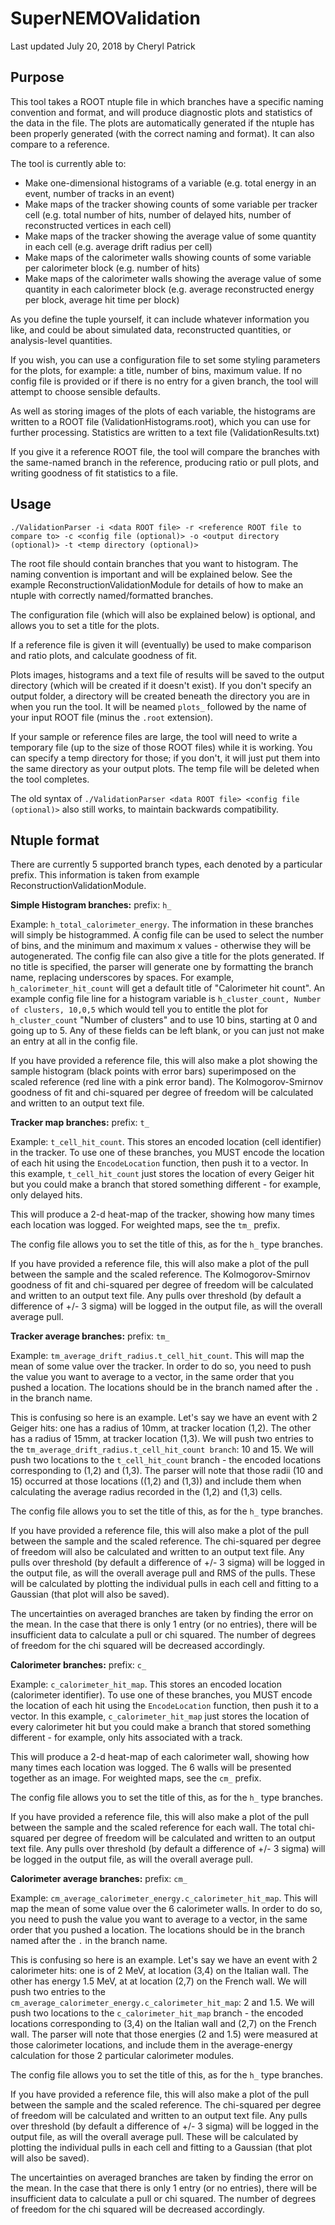 # SuperNEMOValidation

Last updated July 20, 2018 by Cheryl Patrick

## Purpose
This tool takes a ROOT ntuple file in which branches have a specific naming convention and format, and will produce diagnostic plots and statistics of the data in the file. The plots are automatically generated if the ntuple has been properly generated (with the correct naming and format). It can also compare to a reference.

The tool is currently able to:
- Make one-dimensional histograms of a variable (e.g. total energy in an event, number of tracks in an event)
- Make maps of the tracker showing counts of some variable per tracker cell (e.g. total number of hits, number of delayed hits, number of reconstructed vertices in each cell)
- Make maps of the tracker showing the average value of some quantity in each cell (e.g. average drift radius per cell)
- Make maps of the calorimeter walls showing counts of some variable per calorimeter block (e.g. number of hits)
- Make maps of the calorimeter walls showing the average value of some quantity in each calorimeter block (e.g. average reconstructed energy per block, average hit time per block)

As you define the tuple yourself, it can include whatever information you like, and could be about simulated data, reconstructed quantities, or analysis-level quantities.

If you wish, you can use a configuration file to set some styling parameters for the plots, for example: a title, number of bins, maximum value. If no config file is provided or if there is no entry for a given branch, the tool will attempt to choose sensible defaults.

As well as storing images of the plots of each variable, the histograms are written to a ROOT file (ValidationHistograms.root), which you can use for further processing. Statistics are written to a text file (ValidationResults.txt)

If you give it a reference ROOT file, the tool will compare the branches with the same-named branch in the reference, producing ratio or pull plots, and writing goodness of fit statistics to a file.

## Usage
`./ValidationParser -i <data ROOT file> -r <reference ROOT file to compare to> -c <config file (optional)> -o <output directory (optional)> -t <temp directory (optional)>`

The root file should contain branches that you want to histogram. The naming convention is important and will be explained below. See the example ReconstructionValidationModule for details of how to make an ntuple with correctly named/formatted branches.

The configuration file (which will also be explained below) is optional, and allows you to set a title for the plots.

If a reference file is given it will (eventually) be used to make comparison and ratio plots, and calculate goodness of fit.

Plots images, histograms and a text file of results will be saved to the output directory (which will be created if it doesn't exist). If you don't specify an output folder, a directory will be created beneath the directory you are in when you run the tool. It will be neamed `plots_` followed by the name of your input ROOT file (minus the `.root` extension).

If your sample or reference files are large, the tool will need to write a temporary file (up to the size of those ROOT files) while it is working. You can specify a temp directory for those; if you don't, it will just put them into the same directory as your output plots. The temp file will be deleted when the tool completes.

The old syntax of
`./ValidationParser <data ROOT file> <config file (optional)>`
also still works, to maintain backwards compatibility.
## Ntuple format

There are currently 5 supported branch types, each denoted by a particular prefix. This information is taken from example ReconstructionValidationModule.

**Simple Histogram branches:** prefix: `h_`

Example: `h_total_calorimeter_energy`. The information in these branches will simply be histogrammed. A config file can be used to select the number of bins, and the minimum and maximum x values - otherwise they will be autogenerated. The config file can also give a title for the plots generated. If no title is specified, the parser will generate one by formatting the branch name, replacing underscores by spaces. For example, `h_calorimeter_hit_count` will get a default title of "Calorimeter hit count". An example config file line for a histogram variable is `h_cluster_count, Number of clusters, 10,0,5` which would tell you to entitle the plot for `h_cluster_count` "Number of clusters" and to use 10 bins, starting at 0 and going up to 5. Any of these fields can be left blank, or you can just not make an entry at all in the config file.

If you have provided a reference file, this will also make a plot showing the sample histogram (black points with error bars) superimposed on the scaled reference (red line with a pink error band). The Kolmogorov-Smirnov goodness of fit and chi-squared per degree of freedom will be calculated and written to an output text file.

**Tracker map branches:** prefix: `t_`

Example: `t_cell_hit_count`. This stores an encoded location (cell identifier) in the tracker. To use one of these branches, you MUST encode the location of each hit using the `EncodeLocation` function, then push it to a vector. In this example, `t_cell_hit_count` just stores the location of every Geiger hit but you could make a branch that stored something different - for example, only delayed hits.

This will produce a 2-d heat-map of the tracker, showing how many times each location was logged. For weighted maps, see the `tm_` prefix.

The config file allows you to set the title of this, as for the `h_` type branches.

If you have provided a reference file, this will also make a plot of the pull between the sample and the scaled reference. The Kolmogorov-Smirnov goodness of fit and chi-squared per degree of freedom will be calculated and written to an output text file. Any pulls over threshold (by default a difference of +/- 3 sigma) will be logged in the output file, as will the overall average pull.

**Tracker average branches:** prefix: `tm_`

Example: `tm_average_drift_radius.t_cell_hit_count`. This will map the mean of some value over the tracker. In order to do so, you need to push the value you want to average to a vector, in the same order that you pushed a location. The locations should be in the branch named after the `.` in the branch name.

This is confusing so here is an example. Let's say we have an event with 2 Geiger hits: one has a radius of 10mm, at tracker location (1,2). The other has a radius of 15mm, at tracker location (1,3). We will push two entries to the `tm_average_drift_radius.t_cell_hit_count branch`: 10 and 15. We will push two locations to the `t_cell_hit_count` branch - the encoded locations corresponding to (1,2) and (1,3). The parser will note that those radii (10 and 15) occurred at those locations ((1,2) and (1,3)) and include them when calculating the average radius recorded in the (1,2) and (1,3) cells.

The config file allows you to set the title of this, as for the `h_` type branches.

If you have provided a reference file, this will also make a plot of the pull between the sample and the scaled reference. The chi-squared per degree of freedom will also be calculated and written to an output text file. Any pulls over threshold (by default a difference of +/- 3 sigma) will be logged in the output file, as will the overall average pull and RMS of the pulls. These will be calculated by plotting the individual pulls in each cell and fitting to a Gaussian (that plot will also be saved).

The uncertainties on averaged branches are taken by finding the error on the mean. In the case that there is only 1 entry (or no entries), there will be insufficient data to calculate a pull or chi squared. The number of degrees of freedom for the chi squared will be decreased accordingly.

**Calorimeter branches:** prefix: `c_`

Example: `c_calorimeter_hit_map`.  This stores an encoded location (calorimeter identifier). To use one of these branches, you MUST encode the location of each hit using the `EncodeLocation` function, then push it to a vector. In this example, `c_calorimeter_hit_map` just stores the location of every calorimeter hit but you could make a branch that stored something different - for example, only hits associated with a track.

This will produce a 2-d heat-map of each calorimeter wall, showing how many times each location was logged. The 6 walls will be presented together as an image. For weighted maps, see the `cm_` prefix.

The config file allows you to set the title of this, as for the `h_` type branches.

If you have provided a reference file, this will also make a plot of the pull between the sample and the scaled reference for each wall. The total chi-squared per degree of freedom will be calculated and written to an output text file. Any pulls over threshold (by default a difference of +/- 3 sigma) will be logged in the output file, as will the overall average pull.

**Calorimeter average branches:** prefix: `cm_`

Example: `cm_average_calorimeter_energy.c_calorimeter_hit_map`. This will map the mean of some value over the 6 calorimeter walls. In order to do so, you need to push the value you want to average to a vector, in the same order that you pushed a location. The locations should be in the branch named after the `.` in the branch name.

This is confusing so here is an example. Let's say we have an event with 2 calorimeter hits: one is of 2 MeV, at location (3,4) on the Italian wall. The other has energy 1.5 MeV, at at location (2,7) on the French wall. We will push two entries to the `cm_average_calorimeter_energy.c_calorimeter_hit_map`: 2 and 1.5. We will push two locations to the `c_calorimeter_hit_map` branch - the encoded locations corresponding to (3,4) on the Italian wall and (2,7) on the French wall. The parser will note that those energies (2 and 1.5) were measured at those calorimeter locations, and include them in the average-energy calculation for those 2 particular calorimeter modules.

The config file allows you to set the title of this, as for the `h_` type branches.

If you have provided a reference file, this will also make a plot of the pull between the sample and the scaled reference. The chi-squared per degree of freedom will be calculated and written to an output text file. Any pulls over threshold (by default a difference of +/- 3 sigma) will be logged in the output file, as will the overall average pull. These will be calculated by plotting the individual pulls in each cell and fitting to a Gaussian (that plot will also be saved).

The uncertainties on averaged branches are taken by finding the error on the mean. In the case that there is only 1 entry (or no entries), there will be insufficient data to calculate a pull or chi squared. The number of degrees of freedom for the chi squared will be decreased accordingly.

